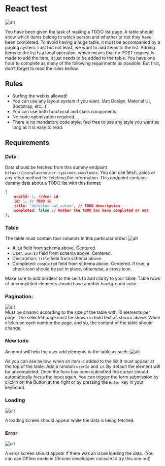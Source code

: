 # React test

![alt](https://i.imgur.com/i2pmojo.gif)

You have been given the task of making a TODO list page. A table should show which items belong to which person and whether or not they have been completed. To avoid having a huge table, it must be accompanied by a paging system. Last but not least, we want to add items to the list. Adding items to the list is a local operation, which means that no POST request is made to add the item, it just needs to be added to the table.
You have one hour to complete as many of the following requirments as possible. But first, don't forget to read the rules bellow.

## Rules

- Surfing the web is allowed!
- You can use any layout system if you want. (Ant Design, Material UI, Bootstrap, etc...)
- You can use both functional and class components.
- No code optimization required.
- There is no mandatory code style, feel free to use any style you want as long as it is easy to read.

## Requirements

### Data

Data should be fetched from this dummy endpoint `https://jsonplaceholder.typicode.com/todos`. You can use fetch, axios or any other method for fetching the information. This endpoint contains dummy data about a TODO list with this format:

```json
{
	userId: 1, //User id
	id: 1, // TODO id
	title: "delectus aut autem", // TODO description
	completed: false // Wether the TODO has been completed or not
},
```

### Table

The table must contain four columns in this particular order:
![alt](https://i.imgur.com/mctJwEg.png)

- #: `id` field from schema above. Centered.
- User: `userId` field from schema above. Centered.
- Description: `title` field from schema above.
- Completed: `completed` field from schema above. Centered. If true, a check icon should be put in place, otherwise, a cross icon.

Make sure to add borders to the cells to add clarity to your table.
Table rows of uncompleted elements should have another background color.

### Pagination:

![alt](https://i.imgur.com/HeEA49v.png)
<br>
Must be dinamic according to the size of the table with 10 elements per page. The selected page must be shown in bold text as shown above. When clickin on each number the page, and so, the content of the table should change.

### New todo

An input will help the user add elements to the table as such:
![alt](https://i.imgur.com/ntWfNrg.gif)

As you can see bellow, when an item is added to the list it must appear at the top of the table. Add a random `userId` and `id`. By default the element will be uncompleted. Once the form has been submitted the cursor should automatically focus the input again. You can trigger the form submission by clickin on the Button at the right or by pressing the `Enter` key in your keyboard.

### Loading

![alt](https://i.imgur.com/jTl8EkD.gif)

A loading screen should appear while the data is being fetched.

### Error

![alt](https://i.imgur.com/dSB9yLE.gif)

A error screen should appear if there was an issue loading the data. (You can use Offline mode in Chrome developper console to try this one out)

